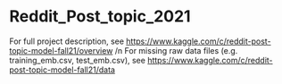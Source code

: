 # Reddit_Post_topic_2021

For full project description, see https://www.kaggle.com/c/reddit-post-topic-model-fall21/overview /n
For missing raw data files (e.g. training_emb.csv, test_emb.csv), see https://www.kaggle.com/c/reddit-post-topic-model-fall21/data
